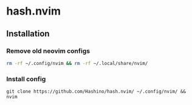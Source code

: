 # hash.nvim

## Installation

### Remove old neovim configs

```bash
rm -rf ~/.config/nvim && rm -rf ~/.local/share/nvim/
```

### Install config
```
git clone https://github.com/Hashino/hash.nvim/ ~/.config/nvim/ && nvim
```
